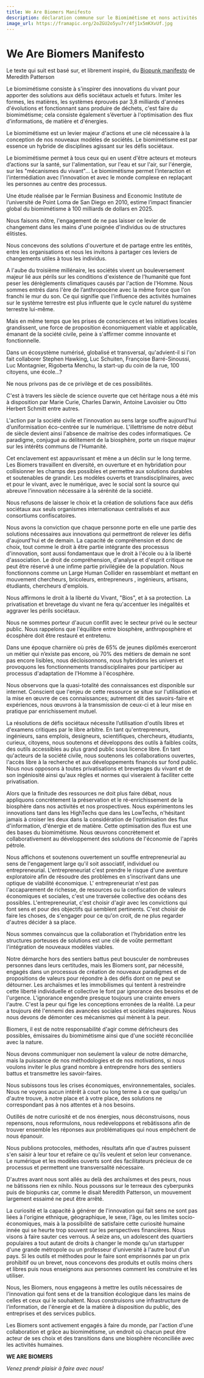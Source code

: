 ```yaml
---
title: We Are Biomers Manifesto
description: déclaration commune sur le Biomimétisme et nons activités
image_url: https://framapic.org/2oZGU2o5yu7r/4fj1x5mKXvUf.jpg
---
```


# We Are Biomers Manifesto

Le texte qui suit est basé sur, et librement inspiré, du [Biopunk manifesto](https://vimeo.com/18201825) de Meredith Patterson


Le biomimétisme consiste à s'inspirer des innovations du vivant pour apporter des solutions aux défis sociétaux actuels et futurs. Imiter les formes, les matières, les systèmes éprouvés par 3,8 milliards d'années d'évolutions et fonctionnant sans produire de déchets, c'est faire du biomimétisme; cela consiste également s’évertuer à l'optimisation des flux d’informations, de matière et d'énergies.

Le biomimétisme est un levier majeur d'actions et une clé nécessaire à la conception de nos nouveaux modèles de sociétés. Le biomimétisme est par essence un hybride de disciplines agissant sur les défis sociétaux.

Le biomimétisme permet à tous ceux qui en usent d'être acteurs et moteurs d’actions sur la santé, sur l'alimentation, sur l'eau et sur l'air, sur l'énergie, sur les "mécanismes du vivant"... Le biomimétisme permet l’interaction et l'intermédiation avec l’innovation et avec le monde complexe en replaçant les personnes au centre des processus.

Une étude réalisée par le Fermian Business and Economic Institute de l’université de Point Loma de San Diego en 2010, estime l’impact financier global du biomimétisme à 100 milliards de dollars en 2025.  

Nous faisons nôtre, l'engagement de ne pas laisser ce levier de changement dans les mains d'une poignée d'individus ou de structures élitistes. 

Nous concevons des solutions d'ouverture et de partage entre les entités, entre les organisations et nous les invitons à partager ces leviers de changements utiles à tous les individus.

A l'aube du troisième millénaire, les sociétés vivent un bouleversement majeur lié aux périls sur les conditions d'existence de l’humanité que font peser les dérèglements climatiques causés par l'action de l'Homme. Nous sommes entrés dans l'ère de l’anthropocène avec la même force que l'on franchi le mur du son. Ce qui signifie que l'influence des activités humaines sur le système terrestre est plus influente que le cycle naturel du système terrestre lui-même.

Mais en même temps que les prises de consciences et les initiatives locales grandissent, une force de proposition économiquement viable et applicable, émanant de la société civile, peine à s'affirmer comme innovante et fonctionnelle. 

Dans un écosystème numérisé, globalisé et transversal, qu'advient-il si l'on fait collaborer Stephen Hawking, Luc Schuiten, Françoise Barré-Sinoussi, Luc Montagnier, Rigoberta Menchu, la start-up du coin de la rue, 100 citoyens, une école...? 

Ne nous privons pas de ce privilège et de ces possibilités. 

C'est à travers les siècle de science ouverte que cet héritage nous a été mis à disposition par Marie Curie, Charles Darwin, Antoine Lavoisier ou Otto Herbert Schmitt entre autres.

L'action par la société civile et l’innovation au sens large souffre aujourd'hui d’uniformisation éco-centrée sur le numérique. L'illettrisme de notre début de siècle devient ainsi l'absence de maitrise des codes informatiques. Ce paradigme, conjugué au délitement de la biosphère, porte un risque majeur sur les intérêts communs de l'Humanité.

Cet enclavement est appauvrissant et mène a un déclin sur le long terme. Les Biomers travaillent en diversité, en ouverture et en hybridation pour collisionner les champs des possibles et permettre aux solutions durables et soutenables de grandir. Les modèles ouverts et transdisciplinaires, avec et pour le vivant, avec le numérique, avec le social sont la source qui abreuve l’innovation nécessaire à la sérénité de la société.

Nous refusons de laisser le choix et la création de solutions face aux défis sociétaux aux seuls organismes internationaux centralisés et aux consortiums confiscatoires.

Nous avons la conviction que chaque personne porte en elle une partie des solutions nécessaires aux innovations qui permettront de relever les défis d'aujourd'hui et de demain. La capacité de compréhension et donc de choix, tout comme le droit à être partie intégrante des processus d'innovation, sont aussi fondamentaux que le droit à l'école ou à la liberté d'association. Le droit de compréhension, d'analyse et d'esprit critique ne peut être réservé à une infime partie privilégiée de la population. Nous fonctionnons comme un Large Human Collider en rassemblant et mettant en mouvement chercheurs, bricoleurs, entrepreneurs , ingénieurs, artisans, étudiants, chercheurs d'emplois.

Nous affirmons le droit à la liberté du Vivant, "Bios", et à sa protection. La privatisation et brevetage du vivant ne fera qu'accentuer les inégalités et aggraver les périls sociétaux.

Nous ne sommes porteur d'aucun conflit avec le secteur privé ou le secteur public. Nous rappelons que l'équilibre entre biosphère, anthroposphère et écosphère doit être restauré et entretenu.

Dans une époque charnière où près de 65% de jeunes diplômés exerceront un métier qui n’existe pas encore, où 70% des métiers de demain ne sont pas encore lisibles, nous décloisonnons, nous hybridons les univers et provoquons les fonctionnements transdisciplinaires pour participer au processus d'adaptation de l'Homme à l'écosphère.

Nous observons que la quasi-totalité des connaissances est disponible sur internet. Conscient que l'enjeu de cette ressource se situe sur l'utilisation et la mise en œuvre de ces  connaissances; autrement dit des savoirs-faire et expériences, nous œuvrons à la transmission de ceux-ci et à leur mise en pratique par enrichissement mutuel.

La résolutions de défis sociétaux nécessite l’utilisation d'outils libres et d'examens critiques par le libre arbitre. En tant qu'entrepreneurs, ingénieurs, sans emplois, designeurs, scientifiques, chercheurs, étudiants, curieux, citoyens, nous soutenons et développons des outils à faibles coûts, des outils accessibles au plus grand public sous licence libre. En tant qu'acteurs de la société civile, nous soutenons les collaborations ouvertes, l'accès libre à la recherche et aux développements financés sur fond public. Nous nous opposons à toutes privatisations et brevetages du vivant et de son ingéniosité ainsi qu'aux règles et normes qui viseraient à faciliter cette privatisation.

Alors que la finitude des ressources ne doit plus faire débat, nous appliquons concrètement la préservation et le ré-enrichissement de la biosphère dans nos activités et nos prospectives. Nous expérimentons les innovations tant dans les HighTechs que dans les LowTechs, n'hésitant jamais à croiser les deux dans la considération de l'optimisation des flux d'information, d'énergie et de matière. Cette optimisation des flux est une des bases du biomimétisme. Nous œuvrons concrètement et collaborativement au développement des solutions de l'économie de l'après pétrole. 

 

Nous affichons et soutenons ouvertement un souffle entrepreneurial au sens de l'engagement large qu'il soit associatif, individuel ou entrepreneurial. L'entrepreneuriat c'est prendre le risque d'une aventure exploratoire afin de résoudre des problèmes en s’inscrivant dans une optique de viabilité économique. L' entrepreneuriat n'est pas l'accaparement de richesse, de resources ou la confiscation de valeurs économiques et sociales, c'est une traversée collective des océans des possibles. L'entrepreneuriat, c'est choisir d'agir avec les convictions qui font sens et pour des objectifs qui semblent pertinents. C'est choisir de faire les choses, de s'engager pour ce qu'on croit, de ne plus regarder d'autres décider à sa place.

Nous sommes convaincus que la collaboration et l'hybridation entre les structures porteuses de solutions est une clé de voûte permettant l'intégration de nouveaux modèles viables.

 

Notre démarche hors des sentiers battus peut bousculer de nombreuses personnes dans leurs certitudes, mais les Biomers sont, par nécessité, engagés dans un processus de création de nouveaux paradigmes et de propositions de valeurs pour répondre à des défis dont on ne peut se détourner.  Les archaïsmes et les immobilismes qui tentent à restreindre cette liberté individuelle et collective le font par ignorance des besoins et de l'urgence. L'ignorance engendre presque toujours une crainte envers l'autre. C'est la peur qui fige les conceptions erronées de la réalité.  La peur a toujours été l'ennemi des avancées sociales et sociétales majeures. Nous nous devons de démonter ces mécanismes qui mènent à la peur.

Biomers, il est de notre responsabilité d'agir comme défricheurs des possibles, émissaires du biomimétisme ainsi que d'une société réconciliée avec la nature.

Nous devons communiquer non seulement la valeur de notre démarche,  mais la puissance de nos méthodologies et de nos motivations, si nous voulons inviter le plus grand nombre à entreprendre hors des sentiers battus et transmettre les savoir-faires. 

Nous subissons tous les crises économiques, environnementales, sociales. Nous ne voyons aucun intérêt à court ou long terme à ce que quelqu'un d'autre trouve, à notre place et à votre place, des solutions ne correspondant pas à nos attentes et à nos besoins. 

Outillés de notre curiosité et de nos énergies, nous déconstruisons, nous repensons, nous reformulons, nous redéveloppons et rebâtissons afin de trouver ensemble les réponses aux problématiques qui nous empêchent de nous épanouir.

Nous publions protocoles, méthodes, résultats afin que d'autres puissent s'en saisir à leur tour et refaire ce qu'ils veulent et selon leur convenance. Le numérique et les modèles ouverts sont des facilitateurs précieux de ce processus et permettent une transversalité nécessaire.

D'autres avant nous sont allés au delà des archaïsmes et des peurs, nous ne bâtissons rien ex nihilo. Nous poussons sur le terreaux des cyberpunks puis de biopunks car, comme le disait Meredith Patterson,  un mouvement largement essaimé ne peut être arrêté.

La curiosité et la capacité à générer de l'innovation qui fait sens ne sont pas liées à l'origine ethnique, géographique, le sexe, l'âge, ou les limites socio-économiques,  mais à la possibilité de satisfaire cette curiosité humaine innée qui se heurte trop souvent sur les perspectives financières. Nous visons à faire sauter ces verrous.
A seize ans,  un adolescent des quartiers populaires a tout autant de droits à changer le monde qu'un startupper d'une grande métropole ou un professeur d'université à l'autre bout d'un pays. Si les outils et méthodes pour le faire sont emprisonnés par un prix prohibitif ou un brevet, nous concevons des produits et outils moins chers et libres puis nous enseignons aux personnes comment les construire et les utiliser. 

Nous, les Biomers, nous engageons à mettre les outils nécessaires de l'innovation qui font sens et de la transition écologique dans les mains de celles et ceux qui le souhaitent. Nous construisons une infrastructure de l’information, de l'énergie et de la matière à disposition du public, des entreprises et des services publics.

Les Biomers sont activement engagés à faire du monde, par l'action d'une collaboration et grâce au biomimétisme, un endroit où chacun peut être acteur de ses choix et des transitions dans une biosphère réconciliée avec les activités humaines.

 

**WE ARE BIOMERS** 

_Venez prendr plaisir à faire avec nous!_
